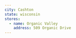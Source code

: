 ```yaml
---
city: Cashton
state: wisconsin
stores:
  - name: Organic Valley
    address: 509 Organic Drive
---
```

